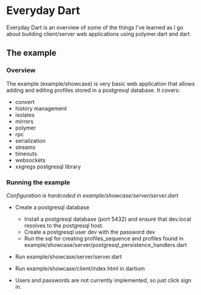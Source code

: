 # Everyday Dart

Everyday Dart is an overview of some of the things I've learned as I go about building client/server web applications using polymer.dart 
and dart.

## The example


### Overview
The example (example/showcase) is very basic web application that allows adding and editing profiles stored in a 
postgresql database.  It covers:

- convert
- history management
- isolates
- mirrors
- polymer
- rpc
- serialization
- streams
- timeouts
- websockets
- xxgregs postgresql library

### Running the example

_Configuration is hardcoded in example/showcase/server/server.dart_

- Create a postgresql database
  - Install a postgresql database (port 5432) and ensure that dev.local resolves to the postgresql host.
  - Create a postgresql user dev with the password dev
  - Run the sql for creating profiles\_sequence and profiles found in example/showcase/server/postgresql\_persistence_handlers.dart

- Run example/showcase/server/server.dart
- Run example/showcase/client/index.html in dartium
- Users and passwords are not currently implemented, so just click sign in.
